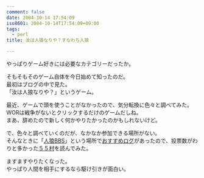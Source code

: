 ```yaml
---
comment: false
date: 2004-10-14 17:54:09
iso8601: 2004-10-14T17:54:09+09:00
tags:
  - perl
title: 汝は人狼なりや？すなわち人狼

---
```


<div class="entry-body">
                                 <p>やっぱりゲーム好きには必要なカテゴリーだったか。</p>

<p>そもそもそのゲーム自体を今日始めて知ったのだ。<br />
最初はブログの中で見た。<br />
「汝は人狼なりや？」というゲーム。</p>

<p>最近、ゲームで頭を使うことがなかったので、気分転換に色々と調べてみた。<br />
WORは戦争がないとクリックするだけのゲームだしね。<br />
まあ、辞めたので新しく何かやりたかったのかもしれないけど。</p>

<p>で、色々と調べていくのだが、なかなか参加できる場所がない。<br />
そんなときに「<a href="http://www.hyuki.com/yukiwiki/wiki.cgi?%bf%cd%cf%b5BBS">人狼BBS</a>」という場所で<a href="http://wolfbbs.halfmoon.jp/?%A4%AA%A4%B9%A4%B9%A4%E1%A5%ED%A5%B0">おすすめログ</a>があったので、投票数がわりと多かった<a href="http://wolfbbs.halfmoon.jp/?55%C2%BC">５５村</a>を読んでみた。</p>

<p>ますますやりたくなった。<br />
やっぱり人間を相手にするなら駆け引きが面白い。</p>
                              </div>
    	